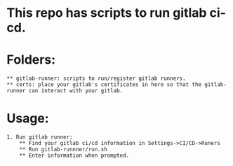 This repo has scripts to run gitlab ci-cd.
=========================================


Folders:
=======
    ** gitlab-runner: scripts to run/register gitlab runners.
    ** certs: place your gitlab's certificates in here so that the gitlab-runner can interact with your gitlab. 

Usage:
=====
    1. Run gitlab runner:
        ** Find your gitlab ci/cd information in Settings->CI/CD->Runers
        ** Run gitlab-runnner/run.sh
        ** Enter information when prompted.
